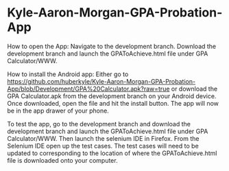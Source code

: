 # Kyle-Aaron-Morgan-GPA-Probation-App
How to open the App: Navigate to the development branch. Download the development branch and launch the GPAToAchieve.html file under GPA Calculator/WWW.

How to install the Android app: Either go to https://github.com/huberkyle/Kyle-Aaron-Morgan-GPA-Probation-App/blob/Development/GPA%20Calculator.apk?raw=true or download the GPA Calculator.apk from the development branch on your Android device. Once downloaded, open the file and hit the install button. The app will now be in the app drawer of your phone.

To test the app, go to the development branch and download the development branch and launch the GPAToAchieve.html file under GPA Calculator/WWW. Then launch the selenium IDE in Firefox. From the Selenium IDE open up the test cases. The test cases will need to be updated to corresponding to the location of where the GPAToAchieve.html file is downloaded onto your computer.
